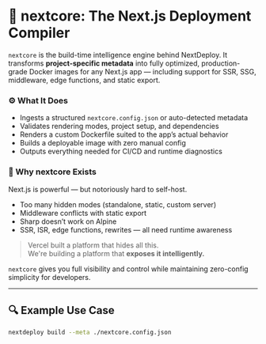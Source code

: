 
# 🧠 nextcore: The Next.js Deployment Compiler

`nextcore` is the build-time intelligence engine behind NextDeploy. It transforms **project-specific metadata** into fully optimized, production-grade Docker images for any Next.js app — including support for SSR, SSG, middleware, edge functions, and static export.

### ⚙️ What It Does

- Ingests a structured `nextcore.config.json` or auto-detected metadata
- Validates rendering modes, project setup, and dependencies
- Renders a custom Dockerfile suited to the app’s actual behavior
- Builds a deployable image with zero manual config
- Outputs everything needed for CI/CD and runtime diagnostics

### 🧩 Why nextcore Exists

Next.js is powerful — but notoriously hard to self-host.

- Too many hidden modes (standalone, static, custom server)
- Middleware conflicts with static export
- Sharp doesn’t work on Alpine
- SSR, ISR, edge functions, rewrites — all need runtime awareness

> Vercel built a platform that hides all this.  
> We're building a platform that **exposes it intelligently.**

`nextcore` gives you full visibility and control while maintaining zero-config simplicity for developers.

---

## 🔍 Example Use Case

```bash
nextdeploy build --meta ./nextcore.config.json
